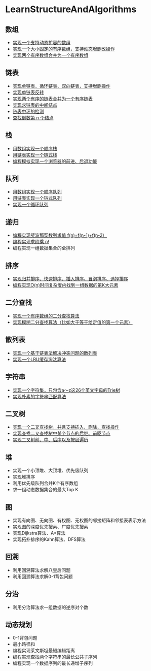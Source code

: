 # LearnStructureAndAlgorithms


## 数组
- [实现一个支持动态扩容的数组](src/main/java/com/aibibang/array/DynamicArray.java)
- [实现一个大小固定的有序数组，支持动态增删改操作](src/main/java/com/aibibang/array/SortedArray.java)
- [实现两个有序数组合并为一个有序数组](src/main/java/com/aibibang/array/MergeArray.java)

## 链表
- [实现单链表、循环链表、双向链表，支持增删操作](src/main/java/com/aibibang/linked)
- [实现单链表反转](src/main/java/com/aibibang/linked/SingleLinked.java)
- [实现两个有序的链表合并为一个有序链表](src/main/java/com/aibibang/linked/SingleLinked.java)
- [实现求链表的中间结点](src/main/java/com/aibibang/linked/SingleLinked.java)
- [链表中环的检测](src/main/java/com/aibibang/linked/SingleLinked.java)
- [查找倒数第 n 个结点](src/main/java/com/aibibang/linked/SingleLinked.java)


## 栈
* [用数组实现一个顺序栈](src/main/java/com/aibibang/stack/ArrayStack.java)
* [用链表实现一个链式栈](src/main/java/com/aibibang/stack/LinkedStack.java)
* [编程模拟实现一个浏览器的前进、后退功能](src/main/java/com/aibibang/stack/Browser.java)
## 队列
- [用数组实现一个顺序队列](src/main/java/com/aibibang/queue/ArrayQueue.java)
- [用链表实现一个链式队列](src/main/java/com/aibibang/queue/LinkedQueue.java)
- [实现一个循环队列](src/main/java/com/aibibang/queue/CircularQueue.java)
## 递归
- [编程实现斐波那契数列求值 f(n)=f(n-1)+f(n-2）](src/main/java/com/aibibang/algorithms/Recursion.java)
- [编程实现求阶乘 n!](src/main/java/com/aibibang/algorithms/Recursion.java)
- 编程实现一组数据集合的全排列
## 排序
* [实现归并排序、快速排序、插入排序、冒泡排序、选择排序](src/main/java/com/aibibang/algorithms/Sort.java)
* [编程实现O(n)时间复杂度内找到一组数据的第K大元素](src/main/java/com/aibibang/algorithms/Sort.java)

## 二分查找
* [实现一个有序数组的二分查找算法](src/main/java/com/aibibang/algorithms/BinarySearch.java)
* [实现模糊二分查找算法（比如大于等于给定值的第一个元素）](src/main/java/com/aibibang/algorithms/BinarySearch.java)

## 散列表
* [实现一个基于链表法解决冲突问题的散列表](src/main/java/com/aibibang/hash/CustomerHashTable.java)
* [实现一个LRU缓存淘汰算法](src/main/java/com/aibibang/hash/LRUCache.java)

## 字符串
* [实现一个字符集，只包含a～z这26个英文字母的Trie树](src/main/java/com/aibibang/character/TrieTree.java)
* [实现朴素的字符串匹配算法](src/main/java/com/aibibang/character/IncludeChar.java)

## 二叉树
* [实现一个二叉查找树，并且支持插入、删除、查找操作](src/main/java/com/aibibang/tree/BinaryFindTree.java)
* [实现查找二叉查找树中某个节点的后继、前驱节点](src/main/java/com/aibibang/tree/BinaryFindTree.java)
* [实现二叉树前、中、后序以及按层遍历](src/main/java/com/aibibang/tree/Tree.java)

## 堆
* 实现一个小顶堆、大顶堆、优先级队列
* 实现堆排序
* 利用优先级队列合并K个有序数组
* 求一组动态数据集合的最大Top K

## 图
* 实现有向图、无向图、有权图、无权图的邻接矩阵和邻接表表示方法
* 实现图的深度优先搜索、广度优先搜索
* 实现Dijkstra算法、A*算法
* 实现拓扑排序的Kahn算法、DFS算法

## 回溯
* 利用回溯算法求解八皇后问题
* 利用回溯算法求解0-1背包问题

## 分治
* 利用分治算法求一组数据的逆序对个数

## 动态规划
* 0-1背包问题
* 最小路径和
* 编程实现莱文斯坦最短编辑距离
* 编程实现查找两个字符串的最长公共子序列
* 编程实现一个数据序列的最长递增子序列